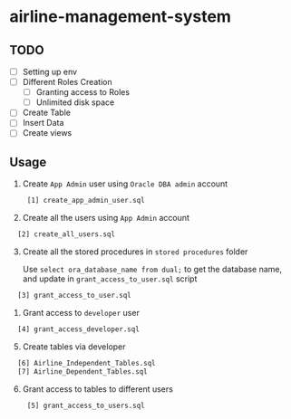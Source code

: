 # airline-management-system

## TODO

- [ ] Setting up env
- [ ] Different Roles Creation
  - [ ] Granting access to Roles
  - [ ] Unlimited disk space
- [ ] Create Table
- [ ] Insert Data
- [ ] Create views

## Usage

1. Create `App Admin` user using `Oracle DBA admin` account

   ```sh
    [1] create_app_admin_user.sql
   ```

2. Create all the users using `App Admin` account

  ```sh
    [2] create_all_users.sql
  ```
  
3. Create all the stored procedures in `stored procedures` folder

   Use `select ora_database_name from dual;` to get the database name, and update in `grant_access_to_user.sql` script

  ```sh
    [3] grant_access_to_user.sql
  ```

1. Grant access to `developer` user

  ```sh
    [4] grant_access_developer.sql
  ```

5. Create tables via developer

  ```sh
    [6] Airline_Independent_Tables.sql
    [7] Airline_Dependent_Tables.sql
  ```

6. Grant access to tables to different users
  
   ```sh
    [5] grant_access_to_users.sql
  ```
